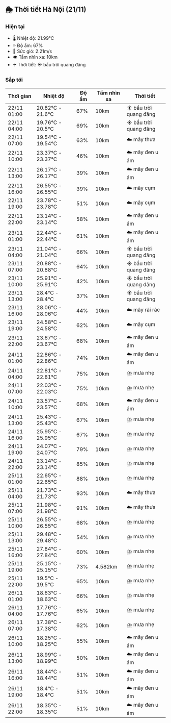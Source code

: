## 🌦️ Thời tiết Hà Nội (21/11)

### Hiện tại

- 🌡️ Nhiệt độ: 21.99℃
- 💦 Độ ẩm: 67%
- 💨 Sức gió: 2.21m/s
- 👁️ Tầm nhìn xa: 10km
- ☂️ Thời tiết: ☀️ bầu trời quang đãng

### Sắp tới

| Thời gian | Nhiệt độ | Độ ẩm | Tầm nhìn xa | Thời tiết |
| --- | --- | --- | --- | --- |
| 22/11 01:00 | 20.82℃ - 21.6℃ | 67% | 10km | ☀️ bầu trời quang đãng |
| 22/11 04:00 | 19.76℃ - 20.5℃ | 69% | 10km | ☀️ bầu trời quang đãng |
| 22/11 07:00 | 19.54℃ - 19.54℃ | 63% | 10km | ☁️ mây thưa |
| 22/11 10:00 | 23.37℃ - 23.37℃ | 46% | 10km | ☁️ mây đen u ám |
| 22/11 13:00 | 26.17℃ - 26.17℃ | 39% | 10km | ☁️ mây đen u ám |
| 22/11 16:00 | 26.55℃ - 26.55℃ | 39% | 10km | ☁️ mây cụm |
| 22/11 19:00 | 23.78℃ - 23.78℃ | 51% | 10km | ☁️ mây cụm |
| 22/11 22:00 | 23.14℃ - 23.14℃ | 58% | 10km | ☁️ mây đen u ám |
| 23/11 01:00 | 22.44℃ - 22.44℃ | 61% | 10km | ☁️ mây đen u ám |
| 23/11 04:00 | 21.04℃ - 21.04℃ | 66% | 10km | ☀️ bầu trời quang đãng |
| 23/11 07:00 | 20.88℃ - 20.88℃ | 64% | 10km | ☀️ bầu trời quang đãng |
| 23/11 10:00 | 25.91℃ - 25.91℃ | 42% | 10km | ☀️ bầu trời quang đãng |
| 23/11 13:00 | 28.4℃ - 28.4℃ | 37% | 10km | ☀️ bầu trời quang đãng |
| 23/11 16:00 | 28.06℃ - 28.06℃ | 44% | 10km | ☁️ mây rải rác |
| 23/11 19:00 | 24.58℃ - 24.58℃ | 62% | 10km | ☁️ mây cụm |
| 23/11 22:00 | 23.67℃ - 23.67℃ | 68% | 10km | ☁️ mây đen u ám |
| 24/11 01:00 | 22.86℃ - 22.86℃ | 74% | 10km | ☁️ mây đen u ám |
| 24/11 04:00 | 22.81℃ - 22.81℃ | 75% | 10km | ⛈️ mưa nhẹ |
| 24/11 07:00 | 22.03℃ - 22.03℃ | 75% | 10km | ⛈️ mưa nhẹ |
| 24/11 10:00 | 23.57℃ - 23.57℃ | 68% | 10km | ☁️ mây đen u ám |
| 24/11 13:00 | 25.43℃ - 25.43℃ | 67% | 10km | ⛈️ mưa nhẹ |
| 24/11 16:00 | 25.95℃ - 25.95℃ | 67% | 10km | ⛈️ mưa nhẹ |
| 24/11 19:00 | 24.07℃ - 24.07℃ | 79% | 10km | ⛈️ mưa nhẹ |
| 24/11 22:00 | 23.14℃ - 23.14℃ | 85% | 10km | ⛈️ mưa nhẹ |
| 25/11 01:00 | 22.65℃ - 22.65℃ | 88% | 10km | ⛈️ mưa nhẹ |
| 25/11 04:00 | 21.73℃ - 21.73℃ | 93% | 10km | ☁️ mây thưa |
| 25/11 07:00 | 21.98℃ - 21.98℃ | 91% | 10km | ☁️ mây thưa |
| 25/11 10:00 | 26.55℃ - 26.55℃ | 68% | 10km | ⛈️ mưa nhẹ |
| 25/11 13:00 | 29.48℃ - 29.48℃ | 54% | 10km | ⛈️ mưa nhẹ |
| 25/11 16:00 | 27.84℃ - 27.84℃ | 60% | 10km | ⛈️ mưa nhẹ |
| 25/11 19:00 | 25.15℃ - 25.15℃ | 73% | 4.582km | ⛈️ mưa nhẹ |
| 25/11 22:00 | 19.5℃ - 19.5℃ | 65% | 10km | ⛈️ mưa nhẹ |
| 26/11 01:00 | 18.63℃ - 18.63℃ | 66% | 10km | ⛈️ mưa nhẹ |
| 26/11 04:00 | 17.76℃ - 17.76℃ | 65% | 10km | ⛈️ mưa nhẹ |
| 26/11 07:00 | 17.38℃ - 17.38℃ | 62% | 10km | ⛈️ mưa nhẹ |
| 26/11 10:00 | 18.25℃ - 18.25℃ | 55% | 10km | ☁️ mây đen u ám |
| 26/11 13:00 | 18.99℃ - 18.99℃ | 50% | 10km | ☁️ mây đen u ám |
| 26/11 16:00 | 18.44℃ - 18.44℃ | 51% | 10km | ☁️ mây đen u ám |
| 26/11 19:00 | 18.4℃ - 18.4℃ | 51% | 10km | ☁️ mây đen u ám |
| 26/11 22:00 | 18.35℃ - 18.35℃ | 51% | 10km | ☁️ mây đen u ám |
